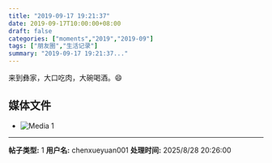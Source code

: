 ```yaml
---
title: "2019-09-17 19:21:37"
date: 2019-09-17T10:00:00+08:00
draft: false
categories: ["moments","2019","2019-09"]
tags: ["朋友圈","生活记录"]
summary: "2019-09-17 19:21:37..."
---
```


来到彝家，大口吃肉，大碗喝酒。😄

## 媒体文件

- ![Media 1](/Moments/photos/2019-09-17/201909171921370.jpg)

---

**帖子类型:** 1
**用户名:** chenxueyuan001
**处理时间:** 2025/8/28 20:26:00
